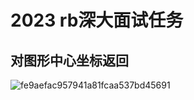 # 2023 rb深大面试任务
## 对图形中心坐标返回

![fe9aefac957941a81fcaa537bd45691](https://github.com/johnjohngalt/task-for-rb-/assets/143726629/f126a634-bd26-4621-aff1-dff536e31725)
